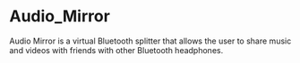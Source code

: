 # Audio_Mirror
Audio Mirror is a virtual Bluetooth splitter that allows the user to share music and videos with friends with other Bluetooth headphones.
